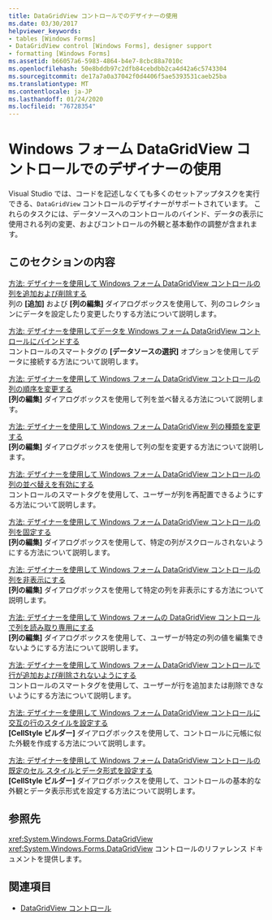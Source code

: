 ```yaml
---
title: DataGridView コントロールでのデザイナーの使用
ms.date: 03/30/2017
helpviewer_keywords:
- tables [Windows Forms]
- DataGridView control [Windows Forms], designer support
- formatting [Windows Forms]
ms.assetid: b66057a6-5983-4864-b4e7-8cbc88a7010c
ms.openlocfilehash: 50e8bddb97c2dfb84cebdbb2ca4d42a6c5743304
ms.sourcegitcommit: de17a7a0a37042f0d4406f5ae5393531caeb25ba
ms.translationtype: MT
ms.contentlocale: ja-JP
ms.lasthandoff: 01/24/2020
ms.locfileid: "76728354"
---
```

# <a name="using-the-designer-with-the-windows-forms-datagridview-control"></a>Windows フォーム DataGridView コントロールでのデザイナーの使用
Visual Studio では、コードを記述しなくても多くのセットアップタスクを実行できる、`DataGridView` コントロールのデザイナーがサポートされています。 これらのタスクには、データソースへのコントロールのバインド、データの表示に使用される列の変更、およびコントロールの外観と基本動作の調整が含まれます。  
  
## <a name="in-this-section"></a>このセクションの内容  
 [方法: デザイナーを使用して Windows フォーム DataGridView コントロールの列を追加および削除する](add-and-remove-columns-in-the-datagrid-using-the-designer.md)  
 列の **[追加]** および **[列の編集]** ダイアログボックスを使用して、列のコレクションにデータを設定したり変更したりする方法について説明します。  
  
 [方法: デザイナーを使用してデータを Windows フォーム DataGridView コントロールにバインドする](bind-data-to-the-datagrid-using-the-designer.md)  
 コントロールのスマートタグの **[データソースの選択]** オプションを使用してデータに接続する方法について説明します。  
  
 [方法: デザイナーを使用して Windows フォーム DataGridView コントロールの列の順序を変更する](change-the-order-of-columns-in-the-datagrid-using-the-designer.md)  
 **[列の編集]** ダイアログボックスを使用して列を並べ替える方法について説明します。  
  
 [方法: デザイナーを使用して Windows フォーム DataGridView 列の種類を変更する](change-the-type-of-a-wf-datagridview-column-using-the-designer.md)  
 **[列の編集]** ダイアログボックスを使用して列の型を変更する方法について説明します。  
  
 [方法: デザイナーを使用して Windows フォーム DataGridView コントロールの列の並べ替えを有効にする](enable-column-reordering-in-the-datagrid-using-the-designer.md)  
 コントロールのスマートタグを使用して、ユーザーが列を再配置できるようにする方法について説明します。  
  
 [方法: デザイナーを使用して Windows フォーム DataGridView コントロールの列を固定する](freeze-columns-in-the-datagrid-using-the-designer.md)  
 **[列の編集]** ダイアログボックスを使用して、特定の列がスクロールされないようにする方法について説明します。  
  
 [方法: デザイナーを使用して Windows フォーム DataGridView コントロールの列を非表示にする](hide-columns-in-the-datagrid-using-the-designer.md)  
 **[列の編集]** ダイアログボックスを使用して特定の列を非表示にする方法について説明します。  
  
 [方法: デザイナーを使用して Windows フォームの DataGridView コントロールで列を読み取り専用にする](make-columns-read-only-in-the-datagrid-using-the-designer.md)  
 **[列の編集]** ダイアログボックスを使用して、ユーザーが特定の列の値を編集できないようにする方法について説明します。  
  
 [方法: デザイナーを使用して Windows フォーム DataGridView コントロールで行が追加および削除されないようにする](prevent-row-addition-and-deletion-in-the-datagrid-using-the-designer.md)  
 コントロールのスマートタグを使用して、ユーザーが行を追加または削除できないようにする方法について説明します。  
  
 [方法: デザイナーを使用して Windows フォーム DataGridView コントロールに交互の行のスタイルを設定する](set-alternating-row-styles-for-the-datagrid-using-the-designer.md)  
 **[CellStyle ビルダー]** ダイアログボックスを使用して、コントロールに元帳に似た外観を作成する方法について説明します。  
  
 [方法: デザイナーを使用して Windows フォーム DataGridView コントロールの既定のセル スタイルとデータ形式を設定する](default-cell-styles-datagridview.md)  
 **[CellStyle ビルダー]** ダイアログボックスを使用して、コントロールの基本的な外観とデータ表示形式を設定する方法について説明します。  
  
## <a name="reference"></a>参照先  
 <xref:System.Windows.Forms.DataGridView>  
 <xref:System.Windows.Forms.DataGridView> コントロールのリファレンス ドキュメントを提供します。  
  
## <a name="see-also"></a>関連項目

- [DataGridView コントロール](datagridview-control-windows-forms.md)
